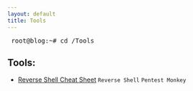 ```yaml
---
layout: default
title: Tools
---
```

<pre> root@blog:~# cd /Tools </pre>  
## **Tools:**

- [Reverse Shell Cheat Sheet](https://isaac-ken.github.io/posts/Tools/Reverse_Shell_Cheat_Sheet.html) `Reverse Shell` `Pentest Monkey`

